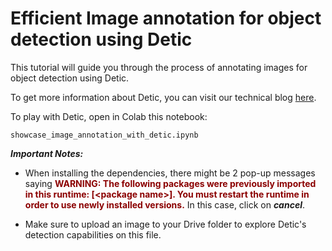 # Efficient Image annotation for object detection using Detic

This tutorial will guide you through the process of annotating images for object detection using Detic. 

To get more information about Detic, you can visit our technical blog [here](https://kickstartai.atlassian.net/wiki/spaces/~71202086d3c17bf1f24444b41fe55d358b6f32/pages/237469742/Efficient+Image+annotation+for+object+detection+using+Detic).

To play with Detic, open in Colab this notebook: 

```showcase_image_annotation_with_detic.ipynb```

***Important Notes:*** 
* When installing the dependencies, there might be 2 pop-up messages saying
<strong style="color: darkred;">WARNING: The following packages were previously imported in this runtime: [<package name\>]. You must restart the runtime in order to use newly installed versions.</strong>
In this case, click on ***cancel***.

* Make sure to upload an image to your Drive folder to explore  Detic's detection capabilities on this file.
